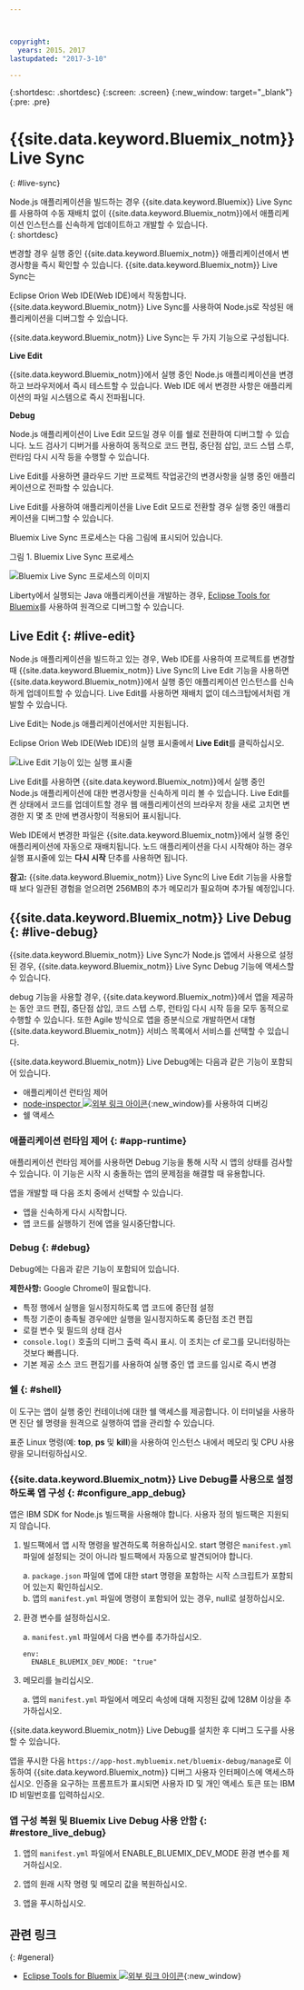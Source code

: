 ```yaml
---



copyright:
  years: 2015，2017
lastupdated: "2017-3-10"

---
```


{:shortdesc: .shortdesc}
{:screen: .screen}
{:new_window: target="_blank"}
{:pre: .pre}

# {{site.data.keyword.Bluemix_notm}} Live Sync 
{: #live-sync}

 
Node.js 애플리케이션을 빌드하는 경우 {{site.data.keyword.Bluemix}} Live Sync를 사용하여 수동 재배치 없이 {{site.data.keyword.Bluemix_notm}}에서 애플리케이션 인스턴스를 신속하게 업데이트하고 개발할 수 있습니다.   
{: shortdesc}

변경할 경우 실행 중인 {{site.data.keyword.Bluemix_notm}} 애플리케이션에서 변경사항을 즉시 확인할 수 있습니다. {{site.data.keyword.Bluemix_notm}} Live Sync는
<!--from both the command line and -->
Eclipse Orion Web IDE(Web IDE)에서 작동합니다. {{site.data.keyword.Bluemix_notm}} Live Sync를 사용하여 Node.js로 작성된 애플리케이션을 디버그할 수 있습니다.  

{{site.data.keyword.Bluemix_notm}} Live Sync는 두 가지 기능으로 구성됩니다.
<!-- three -->

<!--
**Desktop Sync**  

You can synchronize any desktop directory tree with a cloud-based project workspace similar to the way Dropbox works. The Web IDE directly edits the same cloud-based workspace, so both stay in sync. Desktop Sync works for any kind of application. To use Desktop Sync, you need to download and install the BL command line interface.  
-->

**Live Edit**

{{site.data.keyword.Bluemix_notm}}에서 실행 중인 Node.js 애플리케이션을 변경하고 브라우저에서 즉시 테스트할 수 있습니다. Web IDE 에서 변경한 사항은 애플리케이션의 파일 시스템으로 즉시 전파됩니다.  

**Debug**  

Node.js 애플리케이션이 Live Edit 모드일 경우 이를 쉘로 전환하여 디버그할 수 있습니다. 노드 검사기 디버거를 사용하여 동적으로 코드 편집, 중단점 삽입, 코드 스텝 스루, 런타임 다시 시작 등을 수행할 수 있습니다.  

<!-- You can use Desktop Sync to keep your desktop workspace in sync with the cloud-based project workspace that you edit directly with the Web IDE. -->

Live Edit를 사용하면 클라우드 기반 프로젝트 작업공간의 변경사항을 실행 중인 애플리케이션으로 전파할 수 있습니다.  
<!-- You can use one or both of these features. And if you use Desktop Sync or -->
Live Edit를 사용하여 애플리케이션을 Live Edit 모드로 전환할 경우 실행 중인 애플리케이션을 디버그할 수 있습니다.


Bluemix Live Sync 프로세스는 다음 그림에 표시되어 있습니다.    

그림 1. Bluemix Live Sync 프로세스
    

![Bluemix Live Sync 프로세스의 이미지](images/bluemix-live-sync.png)

Liberty에서 실행되는 Java 애플리케이션을 개발하는 경우, [Eclipse Tools for Bluemix](/docs/manageapps/eclipsetools/eclipsetools.html#eclipsetools)를 사용하여 원격으로 디버그할 수 있습니다.


## Live Edit {: #live-edit}

Node.js 애플리케이션을 빌드하고 있는 경우, Web IDE를 사용하여 프로젝트를 변경할 때 {{site.data.keyword.Bluemix_notm}} Live Sync의 Live Edit 기능을 사용하면 {{site.data.keyword.Bluemix_notm}}에서 실행 중인 애플리케이션 인스턴스를 신속하게 업데이트할 수 있습니다. Live Edit를 사용하면 재배치 없이 데스크탑에서처럼 개발할 수 있습니다.

Live Edit는 Node.js 애플리케이션에서만 지원됩니다.

Eclipse Orion Web IDE(Web IDE)의 실행 표시줄에서 **Live Edit**를 클릭하십시오.

![Live Edit 기능이 있는 실행 표시줄](images/bluemix-live-sync-light.png)

Live Edit를 사용하면 {{site.data.keyword.Bluemix_notm}}에서 실행 중인 Node.js 애플리케이션에 대한 변경사항을 신속하게 미리 볼 수 있습니다. Live Edit를 켠 상태에서 코드를 업데이트할 경우 웹 애플리케이션의 브라우저 창을 새로 고치면 변경한 지 몇 초 만에 변경사항이 적용되어 표시됩니다.

<!--
For a tutorial on using the Live Edit feature of {{site.data.keyword.Bluemix_notm}} Live Sync, see the tutorial [Test and debug a Node.js app with Bluemix Live Sync![External link icon](../icons/launch-glyph.svg "External link icon")](https://hub.jazz.net/tutorials/livesync){:new_window}.
-->

Web IDE에서 변경한 파일은 {{site.data.keyword.Bluemix_notm}}에서 실행 중인 애플리케이션에 자동으로 재배치됩니다. 노드 애플리케이션을 다시 시작해야 하는 경우 실행 표시줄에 있는 **다시 시작** 단추를 사용하면 됩니다.

**참고:** {{site.data.keyword.Bluemix_notm}} Live Sync의 Live Edit 기능을 사용할 때 보다 일관된 경험을 얻으려면 256MB의 추가 메모리가 필요하며 추가될 예정입니다.

## {{site.data.keyword.Bluemix_notm}} Live Debug {: #live-debug}

{{site.data.keyword.Bluemix_notm}} Live Sync가 Node.js 앱에서 사용으로 설정된 경우, {{site.data.keyword.Bluemix_notm}} Live Sync Debug 기능에 액세스할 수 있습니다.

debug 기능을 사용할 경우, {{site.data.keyword.Bluemix_notm}}에서 앱을 제공하는 동안 코드 편집, 중단점 삽입, 코드 스텝 스루, 런타임 다시 시작 등을 모두 동적으로 수행할 수 있습니다. 또한 Agile 방식으로 앱을 증분식으로 개발하면서 대형 {{site.data.keyword.Bluemix_notm}} 서비스 목록에서 서비스를 선택할 수 있습니다.

{{site.data.keyword.Bluemix_notm}} Live Debug에는 다음과 같은 기능이 포함되어 있습니다.

* 애플리케이션 런타임 제어
* [node-inspector ![외부 링크 아이콘](../icons/launch-glyph.svg "외부 링크 아이콘")](https://github.com/node-inspector/node-inspector){:new_window}를 사용하여 디버깅
* 쉘 액세스

### 애플리케이션 런타임 제어 {: #app-runtime}

애플리케이션 런타임 제어를 사용하면 Debug 기능을 통해 시작 시 앱의 상태를 검사할 수 있습니다. 이 기능은 시작 시 충돌하는 앱의 문제점을 해결할 때 유용합니다.

앱을 개발할 때 다음 조치 중에서 선택할 수 있습니다.

* 앱을 신속하게 다시 시작합니다.
* 앱 코드를 실행하기 전에 앱을 일시중단합니다.

### Debug {: #debug}

Debug에는 다음과 같은 기능이 포함되어 있습니다.

**제한사항:** Google Chrome이 필요합니다.

* 특정 행에서 실행을 일시정지하도록 앱 코드에 중단점 설정
* 특정 기준이 충족될 경우에만 실행을 일시정지하도록 중단점 조건 편집
* 로컬 변수 및 필드의 상태 검사
* `console.log()` 호출의 디버그 출력 즉시 표시. 이 조치는 cf 로그를 모니터링하는 것보다 빠릅니다.
* 기본 제공 소스 코드 편집기를 사용하여 실행 중인 앱 코드를 임시로 즉시 변경

### 쉘 {: #shell}

이 도구는 앱이 실행 중인 컨테이너에 대한 쉘 액세스를 제공합니다. 이 터미널을 사용하면 진단 쉘 명령을 원격으로 실행하여 앱을 관리할 수 있습니다.

표준 Linux 명령(예: **top**, **ps** 및 **kill**)을 사용하여 인스턴스 내에서 메모리 및 CPU 사용량을 모니터링하십시오.

### {{site.data.keyword.Bluemix_notm}} Live Debug를 사용으로 설정하도록 앱 구성 {: #configure_app_debug}

앱은 IBM SDK for Node.js 빌드팩을 사용해야 합니다. 사용자 정의 빌드팩은 지원되지 않습니다.

1. 빌드팩에서 앱 시작 명령을 발견하도록 허용하십시오. start 명령은 `manifest.yml` 파일에 설정되는 것이 아니라 빌드팩에서 자동으로 발견되어야 합니다.  

    a. `package.json` 파일에 앱에 대한 start 명령을 포함하는 시작 스크립트가 포함되어 있는지 확인하십시오.  
    b. 앱의 `manifest.yml` 파일에 명령이 포함되어 있는 경우, null로 설정하십시오.  

2. 환경 변수를 설정하십시오.  

    a. `manifest.yml` 파일에서 다음 변수를 추가하십시오.	
	```
	env:
      ENABLE_BLUEMIX_DEV_MODE: "true"
	```

3. 메모리를 늘리십시오.  

    a. 앱의 `manifest.yml` 파일에서 메모리 속성에 대해 지정된 값에 128M 이상을 추가하십시오.

{{site.data.keyword.Bluemix_notm}} Live Debug를 설치한 후 디버그 도구를 사용할 수 있습니다.

앱을 푸시한 다음 `https://app-host.mybluemix.net/bluemix-debug/manage`로 이동하여 {{site.data.keyword.Bluemix_notm}} 디버그 사용자 인터페이스에 액세스하십시오. 인증을 요구하는 프롬프트가 표시되면 사용자 ID 및 개인 액세스 토큰 또는 IBM ID 비밀번호를 입력하십시오.    

<!--
   **Note**: Your user ID for DevOps Services can be either an IBMid or a federated ID (corporate ID). If you use federated authentication, to log in to your Bluemix Live Sync command-line client, you must use a personal access token instead of a password. If you don't use federated authentication, your IBMid and password work with all clients. For more information about creating a personal access token, see [What's federated authentication and how does it affect me?![External link icon](../icons/launch-glyph.svg "External link icon")](https://developer.ibm.com/devops-services/2016/06/23/whats-federated-authentication-and-how-does-it-affect-me/){:new_window}
   -->

### 앱 구성 복원 및 Bluemix Live Debug 사용 안함 {: #restore_live_debug}

1. 앱의 `manifest.yml` 파일에서 ENABLE_BLUEMIX_DEV_MODE 환경 변수를 제거하십시오.

2. 앱의 원래 시작 명령 및 메모리 값을 복원하십시오.

3. 앱을 푸시하십시오.


## 관련 링크
{: #general}

* [Eclipse Tools for Bluemix ![외부 링크 아이콘](../icons/launch-glyph.svg "외부 링크 아이콘")](https://www.ng.bluemix.net/docs/manageapps/eclipsetools/eclipsetools.html){:new_window}
